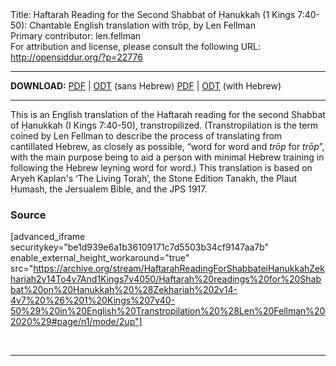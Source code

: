 <html>
<head></head>
<body>
Title: Haftarah Reading for the Second Shabbat of Ḥanukkah (1 Kings 7:40-50): Chantable English translation with trōp, by Len Fellman<br />
Primary contributor: len.fellman<br />
For attribution and license, please consult the following URL: <a href="http://opensiddur.org/?p=22776">http://opensiddur.org/?p=22776</a>
<p />
<hr />

<style type="text/css" media="all">.printfriendly {display: none!important;}</style>

<strong>DOWNLOAD:</strong> 
<a href="https://archive.org/download/HaftarahReadingForShabbateiHanukkahZekhariah2v14To4v7And1Kings7v4050/Haftarah%20readings%20for%20Shabbat%20on%20Hanukkah%20%28Zekhariah%202v14-4v7%20%26%201%20Kings%207v40-50%29%20in%20English%20Transtropilation%20%28Len%20Fellman%202020%29%20-%20english%20only.pdf">PDF</a> | <a href="https://archive.org/download/HaftarahReadingForShabbateiHanukkahZekhariah2v14To4v7And1Kings7v4050/Haftarah%20readings%20for%20Shabbat%20on%20Hanukkah%20%28Zekhariah%202v14-4v7%20%26%201%20Kings%207v40-50%29%20in%20English%20Transtropilation%20%28Len%20Fellman%202020%29%20-%20english%20only.odt">ODT</a> (sans Hebrew)
<a href="https://archive.org/download/HaftarahReadingForShabbateiHanukkahZekhariah2v14To4v7And1Kings7v4050/Haftarah%20readings%20for%20Shabbat%20on%20Hanukkah%20%28Zekhariah%202v14-4v7%20%26%201%20Kings%207v40-50%29%20in%20English%20Transtropilation%20%28Len%20Fellman%202020%29.pdf">PDF</a> | <a href="https://archive.org/download/HaftarahReadingForShabbateiHanukkahZekhariah2v14To4v7And1Kings7v4050/Haftarah%20readings%20for%20Shabbat%20on%20Hanukkah%20%28Zekhariah%202v14-4v7%20%26%201%20Kings%207v40-50%29%20in%20English%20Transtropilation%20%28Len%20Fellman%202020%29.odt">ODT</a> (with Hebrew)


<hr />

This is an English translation of the Haftarah reading for the second Shabbat of Ḥanukkah (I Kings 7:40-50), transtropilized. (Transtropilation is the term coined by Len Fellman to describe the process of translating from cantillated Hebrew, as closely as possible, “word for word and <em>trōp</em> for <em>trōp</em>”, with the main purpose being to aid a person with minimal Hebrew training in following the Hebrew leyning word for word.) This translation is based on Aryeh Kaplan's ‘The Living Torah’, the Stone Edition Tanakh, the Plaut Ḥumash, the Jersualem Bible, and the JPS 1917.

<h3>Source</h3>

[advanced_iframe securitykey="be1d939e6a1b36109171c7d5503b34cf9147aa7b" enable_external_height_workaround="true" src="https://archive.org/stream/HaftarahReadingForShabbateiHanukkahZekhariah2v14To4v7And1Kings7v4050/Haftarah%20readings%20for%20Shabbat%20on%20Hanukkah%20%28Zekhariah%202v14-4v7%20%26%201%20Kings%207v40-50%29%20in%20English%20Transtropilation%20%28Len%20Fellman%202020%29#page/n1/mode/2up"]

&nbsp;

<hr />

&nbsp;
</body>
</html>